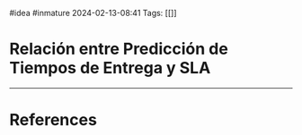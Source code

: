#idea #inmature 
2024-02-13-08:41
Tags:  [[]]
# Relación entre Predicción de Tiempos de Entrega y SLA



---
# References



